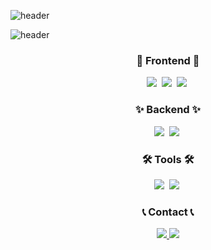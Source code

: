 ![header](https://capsule-render.vercel.app/api?type=waving&color=auto&height=200&section=header&text=Welcome%20My%20GitHub!🥳&fontSize=50&animation=twinkling)

![header](https://capsule-render.vercel.app/api?type=rect&height=200&text=Stroke%20Test&fontAlign=70&stroke=00FF00&strokeWidth=3)

<h3 align="center">🌟 Frontend 🌟</h3>
<div align="center">  
  <img src="https://img.shields.io/badge/HTML5-E34F26?style=flat-square&logo=HTML5&logoColor=white"/>&nbsp;
  <img src="https://img.shields.io/badge/CSS3-1572B6?style=flat-square&logo=CSS3&logoColor=white"/>&nbsp;
  <img src="https://img.shields.io/badge/javascript-F7DF1E?style=flat-square&logo=javascript&logoColor=white"/>&nbsp;  
</div>
<h3 align="center">✨ Backend ✨</h3>
<div align="center">  
  <img src="https://img.shields.io/badge/Java-007396?style=flat-square&logo=Java&logoColor=white">&nbsp;  
  <img src="https://img.shields.io/badge/python-3776AB?style=flat-square&logo=python&logoColor=white"/>&nbsp;  
</div>
<h3 align="center">🛠 Tools 🛠</h3>
<div align="center">
  <img src="https://img.shields.io/badge/Uipath-FA4616?style=flat-square&logo=Uipath&logoColor=white"/>&nbsp;
  <img src="https://img.shields.io/badge/GitHub-181717?style=flat-square&logo=GitHub&logoColor=white"/>&nbsp;
</div>
<h3 align="center">📞 Contact 📞</h3>
<div align="center">
    <a href="mailto:soon6785@gmail.com">
        <img src="https://img.shields.io/badge/Gmail-EA4335?style=for-the-badge&logo=Gmail&logoColor=white"> 
    </a>
    <a href="https://open.kakao.com/o/s0JhViCg">
        <img src="https://img.shields.io/badge/KakaoTalk-FFCD00?style=for-the-badge&logoColor=black&logo=KakaoTalk"> 
    </a>
</div>
